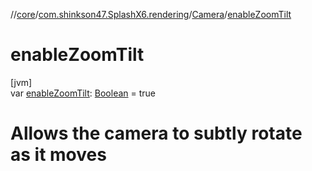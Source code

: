 //[core](../../../index.md)/[com.shinkson47.SplashX6.rendering](../index.md)/[Camera](index.md)/[enableZoomTilt](enable-zoom-tilt.md)

# enableZoomTilt

[jvm]\
var [enableZoomTilt](enable-zoom-tilt.md): [Boolean](https://kotlinlang.org/api/latest/jvm/stdlib/kotlin/-boolean/index.html) = true

# Allows the camera to subtly rotate as it moves

